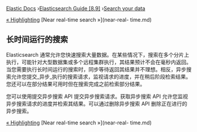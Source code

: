 

[Elastic Docs](/guide/) ›[Elasticsearch Guide [8.9]](index.md) ›[Search your
data](search-your-data.md)

[« Highlighting](highlighting.md) [Near real-time search »](near-real-
time.md)

## 长时间运行的搜索

Elasticsearch 通常允许您快速搜索大量数据。在某些情况下，搜索在多个分片上执行，可能针对大型数据集或多个远程集群执行，其结果预计不会在毫秒内返回。当您需要执行长时间运行的搜索时，同步等待返回其结果并不理想。相反，异步搜索允许您提交_异步_执行的搜索请求，监视请求的进度，并在稍后阶段检索结果。您还可以在部分结果可用时但在搜索完成之前检索部分结果。

您可以使用提交异步搜索 API 提交异步搜索请求。获取异步搜索 API 允许您监视异步搜索请求的进度并检索其结果。可以通过删除异步搜索 API 删除正在进行的异步搜索。

[« Highlighting](highlighting.md) [Near real-time search »](near-real-
time.md)
